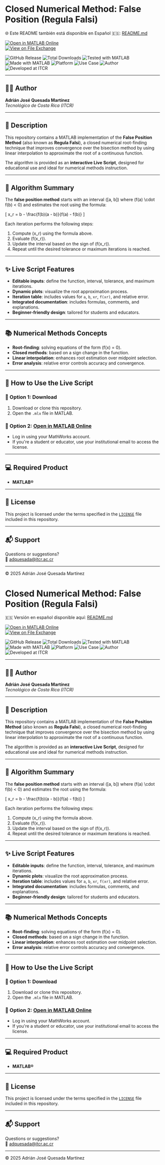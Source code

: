 # Closed Numerical Method: False Position (Regula Falsi)

🌐 Este README también está disponible en Español 🇪🇸: [README.md](README.md)

[![Open in MATLAB Online](https://www.mathworks.com/images/responsive/global/open-in-matlab-online.svg)](https://matlab.mathworks.com/open/github/v1?repo=adriancrc/Metodo-Numerico-de-Falsa-Posicion)  
[![View on File Exchange](https://www.mathworks.com/matlabcentral/images/matlab-file-exchange.svg)](https://la.mathworks.com/matlabcentral/fileexchange/)

![GitHub Release](https://img.shields.io/github/v/release/adriancrc/Metodo-Numerico-de-Falsa-Posicion)
![Total Downloads](https://img.shields.io/github/downloads/adriancrc/Metodo-Numerico-de-Falsa-Posicion/total)
![Tested with MATLAB](https://img.shields.io/endpoint?url=https://raw.githubusercontent.com/adriancrc/Metodo-Numerico-de-Falsa-Posicion/main/report/badge/tested_with.json)
![Made with MATLAB](https://img.shields.io/badge/Made%20with-MATLAB-blue)
![Platform](https://img.shields.io/badge/Platform-Windows%20%7C%20macOS%20%7C%20Linux-lightgrey)
![Use Case](https://img.shields.io/badge/Use-Educational-success)
![Author](https://img.shields.io/badge/Author-Adrián%20Quesada%20Martínez-blueviolet)
![Developed at ITCR](https://img.shields.io/badge/Developed%20at-ITCR-blue)

---

## 👨‍💻 Author
**Adrián José Quesada Martínez**  
*Tecnológico de Costa Rica (ITCR)*

---

## 📘 Description

This repository contains a MATLAB implementation of the **False Position Method** (also known as **Regula Falsi**), a closed numerical root-finding technique that improves convergence over the bisection method by using linear interpolation to approximate the root of a continuous function.

The algorithm is provided as an **interactive Live Script**, designed for educational use and ideal for numerical methods instruction.

---

## 🧠 Algorithm Summary

The **false position method** starts with an interval \([a, b]\) where \(f(a) \cdot f(b) < 0\) and estimates the root using the formula:

\[
x_r = b - \frac{f(b)(a - b)}{f(a) - f(b)}
\]

Each iteration performs the following steps:

1. Compute \(x_r\) using the formula above.
2. Evaluate \(f(x_r)\).
3. Update the interval based on the sign of \(f(x_r)\).
4. Repeat until the desired tolerance or maximum iterations is reached.

---

## ✨ Live Script Features

- **Editable inputs**: define the function, interval, tolerance, and maximum iterations.
- **Dynamic plots**: visualize the root approximation process.
- **Iteration table**: includes values for `a`, `b`, `xr`, `f(xr)`, and relative error.
- **Integrated documentation**: includes formulas, comments, and explanations.
- **Beginner-friendly design**: tailored for students and educators.

---

## 📚 Numerical Methods Concepts

- **Root-finding**: solving equations of the form \(f(x) = 0\).
- **Closed methods**: based on a sign change in the function.
- **Linear interpolation**: enhances root estimation over midpoint selection.
- **Error analysis**: relative error controls accuracy and convergence.

---

## 🚀 How to Use the Live Script

### 🔹 Option 1: Download

1. Download or clone this repository.
2. Open the `.mlx` file in MATLAB.

### 🔹 Option 2: [Open in MATLAB Online](https://matlab.mathworks.com/open/github/v1?repo=adriancrc/Metodo-Numerico-de-Falsa-Posicion)

- Log in using your MathWorks account.
- If you're a student or educator, use your institutional email to access the license.

---

## 💻 Required Product

- **MATLAB®**

---

## 📄 License

This project is licensed under the terms specified in the [`LICENSE`](LICENSE) file included in this repository.

---

## 📬 Support

Questions or suggestions?  
📧 [adquesada@itcr.ac.cr](mailto:adquesada@itcr.ac.cr)

---

© 2025 Adrián José Quesada Martínez
# Closed Numerical Method: False Position (Regula Falsi)

🇪🇸 Versión en español disponible aquí: [README.md](README.md)

[![Open in MATLAB Online](https://www.mathworks.com/images/responsive/global/open-in-matlab-online.svg)](https://matlab.mathworks.com/open/github/v1?repo=adriancrc/Metodo-Numerico-de-Falsa-Posicion)  
[![View on File Exchange](https://www.mathworks.com/matlabcentral/images/matlab-file-exchange.svg)](https://la.mathworks.com/matlabcentral/fileexchange/)

![GitHub Release](https://img.shields.io/github/v/release/adriancrc/Metodo-Numerico-de-Falsa-Posicion)
![Total Downloads](https://img.shields.io/github/downloads/adriancrc/Metodo-Numerico-de-Falsa-Posicion/total)
![Tested with MATLAB](https://img.shields.io/endpoint?url=https%3A%2F%2Fraw.githubusercontent.com%2Fadriancrc%2FMetodo-Numerico-de-Falsa-Posicion%2Fmain%2Freport%2Fbadge%2Ftested_with.json)
![Made with MATLAB](https://img.shields.io/badge/Made%20with-MATLAB-blue)
![Platform](https://img.shields.io/badge/Platform-Windows%20%7C%20macOS%20%7C%20Linux-lightgrey)
![Use Case](https://img.shields.io/badge/Use-Educational-success)
![Author](https://img.shields.io/badge/Author-Adrián%20Quesada%20Martínez-blueviolet)
![Developed at ITCR](https://img.shields.io/badge/Developed%20at-ITCR-blue)

---

## 👨‍💻 Author
**Adrián José Quesada Martínez**  
*Tecnológico de Costa Rica (ITCR)*

---

## 📘 Description

This repository contains a MATLAB implementation of the **False Position Method** (also known as **Regula Falsi**), a closed numerical root-finding technique that improves convergence over the bisection method by using linear interpolation to approximate the root of a continuous function.

The algorithm is provided as an **interactive Live Script**, designed for educational use and ideal for numerical methods instruction.

---

## 🧠 Algorithm Summary

The **false position method** starts with an interval \([a, b]\) where \(f(a) \cdot f(b) < 0\) and estimates the root using the formula:

\[
x_r = b - \frac{f(b)(a - b)}{f(a) - f(b)}
\]

Each iteration performs the following steps:

1. Compute \(x_r\) using the formula above.
2. Evaluate \(f(x_r)\).
3. Update the interval based on the sign of \(f(x_r)\).
4. Repeat until the desired tolerance or maximum iterations is reached.

---

## ✨ Live Script Features

- **Editable inputs**: define the function, interval, tolerance, and maximum iterations.
- **Dynamic plots**: visualize the root approximation process.
- **Iteration table**: includes values for `a`, `b`, `xr`, `f(xr)`, and relative error.
- **Integrated documentation**: includes formulas, comments, and explanations.
- **Beginner-friendly design**: tailored for students and educators.

---

## 📚 Numerical Methods Concepts

- **Root-finding**: solving equations of the form \(f(x) = 0\).
- **Closed methods**: based on a sign change in the function.
- **Linear interpolation**: enhances root estimation over midpoint selection.
- **Error analysis**: relative error controls accuracy and convergence.

---

## 🚀 How to Use the Live Script

### 🔹 Option 1: Download

1. Download or clone this repository.
2. Open the `.mlx` file in MATLAB.

### 🔹 Option 2: [Open in MATLAB Online](https://matlab.mathworks.com/open/github/v1?repo=adriancrc/Metodo-Numerico-de-Falsa-Posicion)

- Log in using your MathWorks account.
- If you're a student or educator, use your institutional email to access the license.

---

## 💻 Required Product

- **MATLAB®**

---

## 📄 License

This project is licensed under the terms specified in the [`LICENSE`](LICENSE) file included in this repository.

---

## 📬 Support

Questions or suggestions?  
📧 [adquesada@itcr.ac.cr](mailto:adquesada@itcr.ac.cr)

---

© 2025 Adrián José Quesada Martínez
